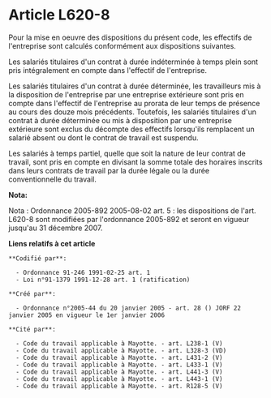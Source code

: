 # Article L620-8

Pour la mise en oeuvre des dispositions du présent code, les effectifs de l'entreprise sont calculés conformément aux
dispositions suivantes.

Les salariés titulaires d'un contrat à durée indéterminée à temps plein sont pris intégralement en compte dans l'effectif de
l'entreprise.

Les salariés titulaires d'un contrat à durée déterminée, les travailleurs mis à la disposition de l'entreprise par une
entreprise extérieure sont pris en compte dans l'effectif de l'entreprise au prorata de leur temps de présence au cours des
douze mois précédents. Toutefois, les salariés titulaires d'un contrat à durée déterminée ou mis à disposition par une
entreprise extérieure sont exclus du décompte des effectifs lorsqu'ils remplacent un salarié absent ou dont le contrat de
travail est suspendu.

Les salariés à temps partiel, quelle que soit la nature de leur contrat de travail, sont pris en compte en divisant la somme
totale des horaires inscrits dans leurs contrats de travail par la durée légale ou la durée conventionnelle du travail.

**Nota:**

Nota : Ordonnance 2005-892 2005-08-02 art. 5 : les dispositions de l'art. L620-8 sont modifiées par l'ordonnance 2005-892 et
seront en vigueur jusqu'au 31 décembre 2007.

**Liens relatifs à cet article**

	**Codifié par**:

	  - Ordonnance 91-246 1991-02-25 art. 1
	  - Loi n°91-1379 1991-12-28 art. 1 (ratification)

	**Créé par**:

	  - Ordonnance n°2005-44 du 20 janvier 2005 - art. 28 () JORF 22 janvier 2005 en vigueur le 1er janvier 2006

	**Cité par**:

	  - Code du travail applicable à Mayotte. - art. L238-1 (V)
	  - Code du travail applicable à Mayotte. - art. L328-3 (VD)
	  - Code du travail applicable à Mayotte. - art. L431-2 (V)
	  - Code du travail applicable à Mayotte. - art. L433-1 (V)
	  - Code du travail applicable à Mayotte. - art. L441-3 (V)
	  - Code du travail applicable à Mayotte. - art. L443-1 (V)
	  - Code du travail applicable à Mayotte. - art. R128-5 (V)
